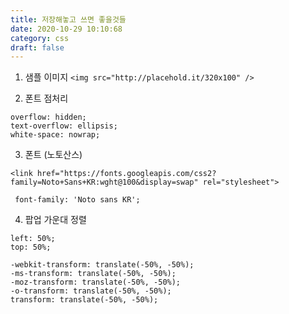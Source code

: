 ```yaml
---
title: 저장해놓고 쓰면 좋을것들
date: 2020-10-29 10:10:68
category: css
draft: false
---
```


1. 샘플 이미지 
```<img src="http://placehold.it/320x100" />```

2. 폰트 점처리
```
overflow: hidden;
text-overflow: ellipsis;
white-space: nowrap;
```

3. 폰트 (노토산스)
```
<link href="https://fonts.googleapis.com/css2?family=Noto+Sans+KR:wght@100&display=swap" rel="stylesheet">

 font-family: 'Noto sans KR';

```

4. 팝업 가운대 정렬
```
left: 50%;
top: 50%;

-webkit-transform: translate(-50%, -50%);
-ms-transform: translate(-50%, -50%);
-moz-transform: translate(-50%, -50%);
-o-transform: translate(-50%, -50%);
transform: translate(-50%, -50%);
```